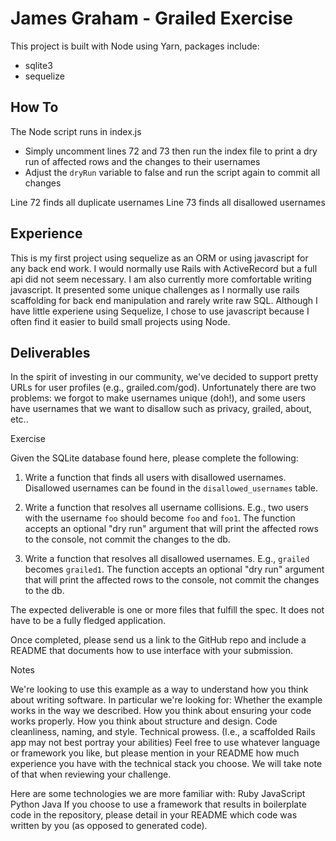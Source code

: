 # James Graham - Grailed Exercise
This project is built with Node using Yarn, packages include:
  - sqlite3
  - sequelize

## How To
The Node script runs in index.js
- Simply uncomment lines 72 and 73 then run the index file to print a dry run of affected rows and the changes to their usernames
- Adjust the `dryRun` variable to false and run the script again to commit all changes

Line 72 finds all duplicate usernames
Line 73 finds all disallowed usernames

## Experience
This is my first project using sequelize as an ORM or using javascript for any back end work.
I would normally use Rails with ActiveRecord but a full api did not seem necessary. 
I am also currently more comfortable writing javascript. 
It presented some unique challenges as I normally use rails scaffolding for back end manipulation and rarely write raw SQL. 
Although I have little experiene using Sequelize, I chose to use javascript because I often find it easier to build small projects using Node.

## Deliverables

In the spirit of investing in our community, we've decided to support pretty URLs for user profiles (e.g., grailed.com/god). Unfortunately there are two problems: we forgot to make usernames unique (doh!), and some users have usernames that we want to disallow such as privacy, grailed, about, etc..

Exercise

Given the SQLite database found here, please complete the following:
1. Write a function that finds all users with disallowed usernames. Disallowed usernames can be found in the `disallowed_usernames` table.

2. Write a function that resolves all username collisions. E.g., two users with the username `foo` should become `foo` and `foo1`. The function accepts an optional "dry run" argument that will print the affected rows to the console, not commit the changes to the db.

3. Write a function that resolves all disallowed usernames. E.g., `grailed` becomes `grailed1`. The function accepts an optional "dry run" argument that will print the affected rows to the console, not commit the changes to the db.

The expected deliverable is one or more files that fulfill the spec. It does not have to be a fully fledged application.

Once completed, please send us a link to the GitHub repo and include a README that documents how to use interface with your submission.

Notes

We're looking to use this example as a way to understand how you think about writing software. In particular we're looking for:
Whether the example works in the way we described.
How you think about ensuring your code works properly.
How you think about structure and design.
Code cleanliness, naming, and style.
Technical prowess. (I.e., a scaffolded Rails app may not best portray your abilities)
Feel free to use whatever language or framework you like, but please mention in your README how much experience you have with the technical stack you choose. We will take note of that when reviewing your challenge.

Here are some technologies we are more familiar with:
Ruby
JavaScript
Python
Java
If you choose to use a framework that results in boilerplate code in the repository, please detail in your README which code was written by you (as opposed to generated code).

